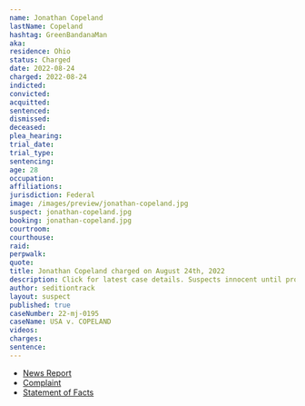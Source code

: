 ```yaml
---
name: Jonathan Copeland
lastName: Copeland
hashtag: GreenBandanaMan
aka:
residence: Ohio
status: Charged
date: 2022-08-24
charged: 2022-08-24
indicted:
convicted:
acquitted:
sentenced:
dismissed:
deceased:
plea_hearing:
trial_date:
trial_type:
sentencing:
age: 28
occupation:
affiliations:
jurisdiction: Federal
image: /images/preview/jonathan-copeland.jpg
suspect: jonathan-copeland.jpg
booking: jonathan-copeland.jpg
courtroom:
courthouse:
raid:
perpwalk:
quote:
title: Jonathan Copeland charged on August 24th, 2022
description: Click for latest case details. Suspects innocent until proven guilty.
author: seditiontrack
layout: suspect
published: true
caseNumber: 22-mj-0195
caseName: USA v. COPELAND
videos:
charges:
sentence:
---
```

- [News Report](https://www.hometownstations.com/news/man-arrested-on-felony-and-misdemeanor-charges-for-actions-during-jan-6-capitol-breach/article_249f0ef8-24b3-11ed-ad23-1760720c68b3.html)
- [Complaint](https://www.justice.gov/usao-dc/case-multi-defendant/file/1528776/download)
- [Statement of Facts](https://www.justice.gov/usao-dc/case-multi-defendant/file/1528781/download)
